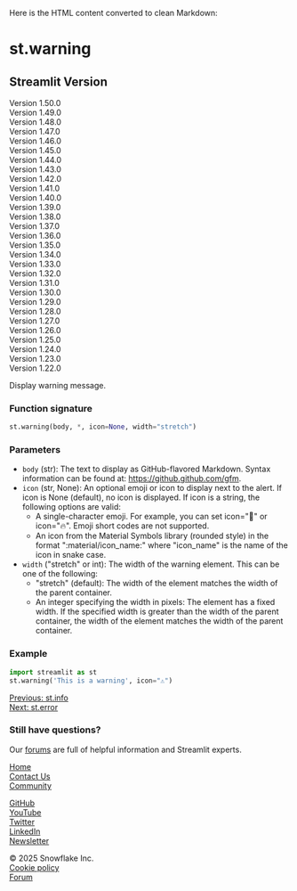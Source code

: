 Here is the HTML content converted to clean Markdown:

# st.warning
## Streamlit Version
Version 1.50.0  
Version 1.49.0  
Version 1.48.0  
Version 1.47.0  
Version 1.46.0  
Version 1.45.0  
Version 1.44.0  
Version 1.43.0  
Version 1.42.0  
Version 1.41.0  
Version 1.40.0  
Version 1.39.0  
Version 1.38.0  
Version 1.37.0  
Version 1.36.0  
Version 1.35.0  
Version 1.34.0  
Version 1.33.0  
Version 1.32.0  
Version 1.31.0  
Version 1.30.0  
Version 1.29.0  
Version 1.28.0  
Version 1.27.0  
Version 1.26.0  
Version 1.25.0  
Version 1.24.0  
Version 1.23.0  
Version 1.22.0

Display warning message.

### Function signature
```python
st.warning(body, *, icon=None, width="stretch")
```

### Parameters

* `body` (str): The text to display as GitHub-flavored Markdown. Syntax information can be found at: https://github.github.com/gfm.
* `icon` (str, None): An optional emoji or icon to display next to the alert. If icon is None (default), no icon is displayed. If icon is a string, the following options are valid:
  * A single-character emoji. For example, you can set icon="🚨" or icon="🔥". Emoji short codes are not supported.
  * An icon from the Material Symbols library (rounded style) in the format ":material/icon_name:" where "icon_name" is the name of the icon in snake case.
* `width` ("stretch" or int): The width of the warning element. This can be one of the following:
  * "stretch" (default): The width of the element matches the width of the parent container.
  * An integer specifying the width in pixels: The element has a fixed width. If the specified width is greater than the width of the parent container, the width of the element matches the width of the parent container.

### Example
```python
import streamlit as st
st.warning('This is a warning', icon="⚠️")
```
[Previous: st.info](/develop/api-reference/status/st.info)  
[Next: st.error](/develop/api-reference/status/st.error)

### Still have questions?
Our [forums](https://discuss.streamlit.io) are full of helpful information and Streamlit experts.

[Home](/)  
[Contact Us](mailto:hello@streamlit.io?subject=Contact%20from%20documentation%20)  
[Community](https://discuss.streamlit.io)

[GitHub](https://github.com/streamlit)  
[YouTube](https://www.youtube.com/channel/UC3LD42rjj-Owtxsa6PwGU5Q)  
[Twitter](https://twitter.com/streamlit)  
[LinkedIn](https://www.linkedin.com/company/streamlit)  
[Newsletter](https://info.snowflake.com/streamlit-newsletter-sign-up.html)

&copy; 2025 Snowflake Inc.  
[Cookie policy](https://www.streamlit.io/cookie-policy)  
[Forum](https://discuss.streamlit.io)